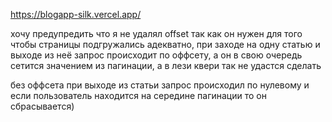 https://blogapp-silk.vercel.app/ 

хочу предупредить что я не удалял offset так как он нужен для того чтобы страницы подгружались адекватно, при заходе на одну статью и выходе из неё запрос происходит по оффсету, а он в свою очередь сетится значением из пагинации, а в лези квери так не удастся сделать 

без оффсета при выходе из статьи запрос происходил по нулевому и если пользователь находится на середине пагинации то он сбрасывается)
       




